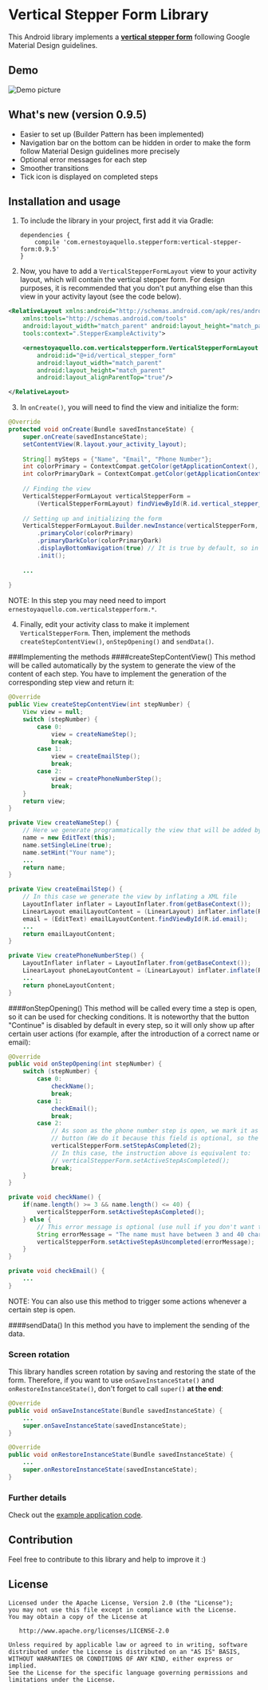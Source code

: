 # Vertical Stepper Form Library
This Android library implements a [**vertical stepper form**](https://material.google.com/components/steppers.html) following Google Material Design guidelines.

## Demo
![Demo picture](http://i.imgur.com/p4nR1U9.gif)

## What's new (version 0.9.5)
* Easier to set up (Builder Pattern has been implemented)
* Navigation bar on the bottom can be hidden in order to make the form follow Material Design guidelines more precisely
* Optional error messages for each step
* Smoother transitions
* Tick icon is displayed on completed steps

## Installation and usage
1. To include the library in your project, first add it via Gradle:

	```
	dependencies {
		compile 'com.ernestoyaquello.stepperform:vertical-stepper-form:0.9.5'
	}
	```
2. Now, you have to add a ```VerticalStepperFormLayout``` view to your activity layout, which will contain the vertical stepper form. For design purposes, it is recommended that you don't put anything else than this view in your activity layout (see the code below).

  ```xml
  <RelativeLayout xmlns:android="http://schemas.android.com/apk/res/android"
      xmlns:tools="http://schemas.android.com/tools"
      android:layout_width="match_parent" android:layout_height="match_parent"
      tools:context=".StepperExampleActivity">
  
      <ernestoyaquello.com.verticalstepperform.VerticalStepperFormLayout
          android:id="@+id/vertical_stepper_form"
          android:layout_width="match_parent"
          android:layout_height="match_parent"
          android:layout_alignParentTop="true"/>
  
  </RelativeLayout>
  ```
3. In ```onCreate()```, you will need to find the view and initialize the form:

  ```java
  @Override
  protected void onCreate(Bundle savedInstanceState) {
      super.onCreate(savedInstanceState);
      setContentView(R.layout.your_activity_layout);
      
      String[] mySteps = {"Name", "Email", "Phone Number"};
      int colorPrimary = ContextCompat.getColor(getApplicationContext(), R.color.colorPrimary);
      int colorPrimaryDark = ContextCompat.getColor(getApplicationContext(), R.color.colorPrimaryDark);
      
      // Finding the view
      VerticalStepperFormLayout verticalStepperForm = 
          (VerticalStepperFormLayout) findViewById(R.id.vertical_stepper_form);
          
      // Setting up and initializing the form
      VerticalStepperFormLayout.Builder.newInstance(verticalStepperForm, mySteps, this, this)
          .primaryColor(colorPrimary)
          .primaryDarkColor(colorPrimaryDark)
          .displayBottomNavigation(true) // It is true by default, so in this case this line is not necessary
          .init();
      
      ...
      
  }
  ```
  NOTE: In this step you may need need to import ```ernestoyaquello.com.verticalstepperform.*```.

4. Finally, edit your activity class to make it implement ```VerticalStepperForm```. Then, implement the methods ```createStepContentView()```, ```onStepOpening()``` and ```sendData()```.


###Implementing the methods
####createStepContentView()
This method will be called automatically by the system to generate the view of the content of each step. You have to implement the generation of the corresponding step view and return it:
```java
@Override
public View createStepContentView(int stepNumber) {
	View view = null;
	switch (stepNumber) {
		case 0:
			view = createNameStep();
			break;
		case 1:
			view = createEmailStep();
			break;
		case 2:
			view = createPhoneNumberStep();
			break;
	}
	return view;
}

private View createNameStep() {
	// Here we generate programmatically the view that will be added by the system to the step content layout
	name = new EditText(this);
	name.setSingleLine(true);
	name.setHint("Your name");
	...
	return name;
}

private View createEmailStep() {
	// In this case we generate the view by inflating a XML file
	LayoutInflater inflater = LayoutInflater.from(getBaseContext());
	LinearLayout emailLayoutContent = (LinearLayout) inflater.inflate(R.layout.email_step_layout, null, false);
	email = (EditText) emailLayoutContent.findViewById(R.id.email);
	...
	return emailLayoutContent;
}

private View createPhoneNumberStep() {
	LayoutInflater inflater = LayoutInflater.from(getBaseContext());
	LinearLayout phoneLayoutContent = (LinearLayout) inflater.inflate(R.layout.phone_step_layout, null, false);
	...
	return phoneLayoutContent;
}
```


####onStepOpening()
This method will be called every time a step is open, so it can be used for checking conditions. It is noteworthy that the button "Continue" is disabled by default in every step, so it will only show up after certain user actions (for example, after the introduction of a correct name or email):
```java
@Override
public void onStepOpening(int stepNumber) {
	switch (stepNumber) {
		case 0: 
			checkName();
			break;
		case 1:
			checkEmail();
			break;
		case 2: 
			// As soon as the phone number step is open, we mark it as completed in order to show the "Continue"
			// button (We do it because this field is optional, so the user can skip it without giving any info)
			verticalStepperForm.setStepAsCompleted(2);
			// In this case, the instruction above is equivalent to: 
			// verticalStepperForm.setActiveStepAsCompleted();
			break;
	}
}

private void checkName() {
	if(name.length() >= 3 && name.length() <= 40) {
		verticalStepperForm.setActiveStepAsCompleted();
	} else {
		// This error message is optional (use null if you don't want to display an error message)
		String errorMessage = "The name must have between 3 and 40 characters";
		verticalStepperForm.setActiveStepAsUncompleted(errorMessage);
	}
}

private void checkEmail() {
	...
}
```
NOTE: You can also use this method to trigger some actions whenever a certain step is open.

####sendData()
In this method you have to implement the sending of the data.

### Screen rotation
This library handles screen rotation by saving and restoring the state of the form. Therefore, if you want to use ```onSaveInstanceState()``` and ```onRestoreInstanceState()```, don't forget to call ```super()``` **at the end**:
```java
@Override
public void onSaveInstanceState(Bundle savedInstanceState) {
	...
	super.onSaveInstanceState(savedInstanceState);
}

@Override
public void onRestoreInstanceState(Bundle savedInstanceState) {
	...
	super.onRestoreInstanceState(savedInstanceState);
}
```

### Further details
Check out the [example application code](https://github.com/ernestoyaquello/vertical-stepper-form/tree/master/app/src/main/java/verticalstepperform/ernestoyaquello/com/verticalstepperform).

## Contribution
Feel free to contribute to this library and help to improve it :)

## License
```
Licensed under the Apache License, Version 2.0 (the "License");
you may not use this file except in compliance with the License.
You may obtain a copy of the License at

   http://www.apache.org/licenses/LICENSE-2.0

Unless required by applicable law or agreed to in writing, software
distributed under the License is distributed on an "AS IS" BASIS,
WITHOUT WARRANTIES OR CONDITIONS OF ANY KIND, either express or implied.
See the License for the specific language governing permissions and
limitations under the License.
```
